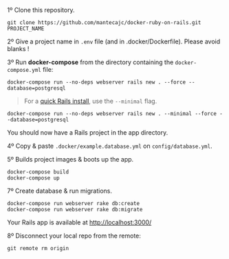 1º Clone this repository.

    git clone https://github.com/mantecajc/docker-ruby-on-rails.git PROJECT_NAME

2º Give a project name in `.env` file (and in .docker/Dockerfile). Please avoid blanks !

<!-- 3º Select your Ruby version on Dockerfile & Gemfile. -->

<!-- 4º Select your Rails version on Gemfile. -->

3º Run **docker-compose** from the directory containing the `docker-compose.yml` file:

    docker-compose run --no-deps webserver rails new . --force --database=postgresql

> For a [quick Rails install](https://www.bigbinary.com/blog/rails-6-1-adds-minimal-option-support), use the `--minimal` flag.

    docker-compose run --no-deps webserver rails new . --minimal --force --database=postgresql

You should now have a Rails project in the app directory.

4º Copy & paste `.docker/example.database.yml` on `config/database.yml`.

5º Builds project images & boots up the app.

    docker-compose build
    docker-compose up

7º Create database & run migrations.

    docker-compose run webserver rake db:create
    docker-compose run webserver rake db:migrate

Your Rails app is available at <http://localhost:3000/>

8º Disconnect your local repo from the remote:
    
    git remote rm origin
